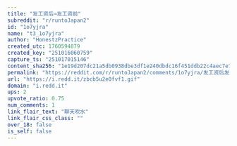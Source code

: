 ```yaml
---
title: "发工资后→发工资前"
subreddit: "r/runtoJapan2"
id: "1o7yjra"
name: "t3_1o7yjra"
author: "HonestzPractice"
created_utc: 1760594879
created_key: "251016060759"
capture_ts: "251017015146"
content_sha256: "1e19d207dc21a5db0938dbe3df1e240dbdc16f451ddb22c4aec7e7cb0a3c7fc1"
permalink: "https://reddit.com/r/runtoJapan2/comments/1o7yjra/发工资后发工资前/"
url: "https://i.redd.it/zbcb5u2e0fvf1.gif"
domain: "i.redd.it"
ups: 2
upvote_ratio: 0.75
num_comments: 1
link_flair_text: "聊天吹水"
link_flair_css_class: ""
over_18: false
is_self: false
---
```



